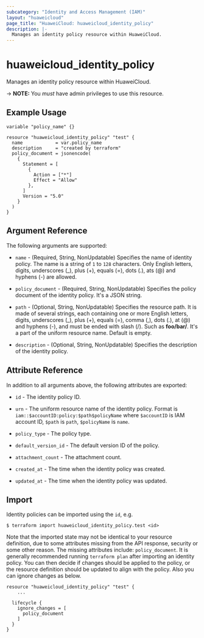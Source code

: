 ```yaml
---
subcategory: "Identity and Access Management (IAM)"
layout: "huaweicloud"
page_title: "HuaweiCloud: huaweicloud_identity_policy"
description: |-
  Manages an identity policy resource within HuaweiCloud.
---
```

# huaweicloud_identity_policy

Manages an identity policy resource within HuaweiCloud.

-> **NOTE:** You *must* have admin privileges to use this resource.

## Example Usage

```hcl
variable "policy_name" {}

resource "huaweicloud_identity_policy" "test" {
  name            = var.policy_name
  description     = "created by terraform"
  policy_document = jsonencode(
    {
      Statement = [
        {
          Action = ["*"]
          Effect = "Allow"
        },
      ]
      Version = "5.0"
    }
  )
}
```

## Argument Reference

The following arguments are supported:

* `name` - (Required, String, NonUpdatable) Specifies the name of identity policy. The name is a string of `1` to `128`
  characters. Only English letters, digits, underscores (_), plus (+), equals (=), dots (.), ats (@) and
  hyphens (-) are allowed.

* `policy_document` - (Required, String, NonUpdatable) Specifies the policy document of the identity policy.
  It's a JSON string.

* `path` - (Optional, String, NonUpdatable) Specifies the resource path. It is made of several strings, each containing one
  or more English letters, digits, underscores (_), plus (+), equals (=), comma (,), dots (.), at (@) and hyphens (-),
  and must be ended with slash (/). Such as **foo/bar/**. It's a part of the uniform resource name. Default is empty.

* `description` - (Optional, String, NonUpdatable) Specifies the description of the identity policy.

## Attribute Reference

In addition to all arguments above, the following attributes are exported:

* `id` - The identity policy ID.

* `urn` - The uniform resource name of the identity policy. Format is `iam::$accountID:policy:$path$policyName` where
  `$accountID` is IAM account ID, `$path` is `path`, `$policyName` is `name`.

* `policy_type` - The policy type.

* `default_version_id` - The default version ID of the policy.

* `attachment_count` - The attachment count.

* `created_at` - The time when the identity policy was created.

* `updated_at` - The time when the identity policy was updated.

## Import

Identity policies can be imported using the `id`, e.g.

```
$ terraform import huaweicloud_identity_policy.test <id>
```

Note that the imported state may not be identical to your resource definition, due to some attributes missing from the
API response, security or some other reason. The missing attributes include:
`policy_document`. It is generally recommended running `terraform plan` after importing an identity policy.
You can then decide if changes should be applied to the policy, or the resource definition should be updated
to align with the policy. Also you can ignore changes as below.

```hcl
resource "huaweicloud_identity_policy" "test" {
    ...

  lifecycle {
    ignore_changes = [
      policy_document
    ]
  }
}
```
